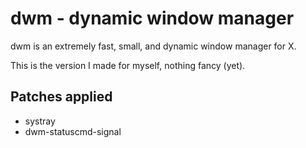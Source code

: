 # dwm - dynamic window manager

dwm is an extremely fast, small, and dynamic window manager for X.

This is the version I made for myself, nothing fancy (yet).

## Patches applied

- systray
- dwm-statuscmd-signal
